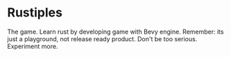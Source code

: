 # Rustiples

The game. Learn rust by developing game with Bevy engine. Remember: its just a playground, not release ready product. Don't be too serious. Experiment more.
